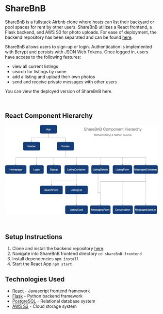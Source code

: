 # ShareBnB 

ShareBnB is a fullstack Airbnb clone where hosts can list their backyard or pool spaces for rent by other users. ShareBnB utilizes a React frontend, a Flask backend, and AWS S3 for photo uploads. For ease of deployment, the backend repository has been separated and can be found [here](https://github.com/ncuenca/shareBnB-backend).

ShareBnB allows users to sign-up or login. Authentication is implemented with Bcrypt and persists with JSON Web Tokens. Once logged in, users have access to the following features: 
- view all current listings
- search for listings by name
- add a listing and upload their own photos
- send and receive private messages with other users

You can view the deployed version of ShareBnB here.

<br>

## React Component Hierarchy

![ShareBnB Frontend Component Hierarchy](/public/sharebnb-component-hierarchy.png)

<br>

## Setup Instructions

1. Clone and install the backend repository [here](https://github.com/ncuenca/shareBnB-backend).
2. Navigate into ShareBnB frontend directory `cd shareBnB-frontend`
3. Install dependencies `npm install`
4. Start the React App `npm start`

## Technologies Used
- [React](https://reactjs.org/) - Javascript frontend framework
- [Flask](https://flask.palletsprojects.com/en/2.0.x/) - Python backend framework
- [PostgreSQL](https://www.postgresql.org/) - Relational database system
- [AWS S3](https://aws.amazon.com/s3/) - Cloud storage system